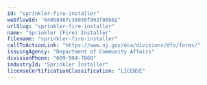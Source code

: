 ```yaml
---
id: "sprinkler-fire-installer"
webflowId: "640b8467c38939f993f80b02"
urlSlug: "sprinkler-fire-installer"
name: "Sprinkler (Fire) Installer"
filename: "sprinkler-fire-installer"
callToActionLink: "https://www.nj.gov/dca/divisions/dfs/forms/"
issuingAgency: "Department of Community Affairs"
divisionPhone: "609-984-7860"
industryId: "Sprinkler Installer"
licenseCertificationClassification: "LICENSE"
---
```

